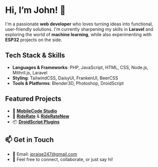 #  Hi, I’m John! 👋

I'm a passionate **web developer** who loves turning ideas into functional, user-friendly solutions. I'm currently sharpening my skills in **Laravel** and exploring the world of **machine learning**, while also experimenting with **ESP32** projects on the side.

## Tech Stack & Skills

- **Languages & Frameworks**: PHP, JavaScript, HTML, CSS, Node.js, Mithril.js, Laravel  
- **Styling**: TailwindCSS, DaisyUI, FrankenUI, BeerCSS  
- **Tools & Platforms**: Blender3D, Photoshop, DroidScript

## Featured Projects

- 🔧 **[MobileCode Studio](https://apkpure.com/mobilecode-studio/com.distino.mobilecodestudio)**
- 🚗 **[RideRate](https://github.com/JohnPraise247/RideRate)** & **[RideRateNew](https://github.com/JohnPraise247/RideRateNew)**
- 📦 **[DroidScript Plugins](https://ds.justplayer.de/user/552)**
  
## 📫 Get in Touch

- 📧 Email: [jpraise247@gmail.com](mailto:jpraise247@gmail.com)   
- 💬 Feel free to connect, collaborate, or just say hi!
